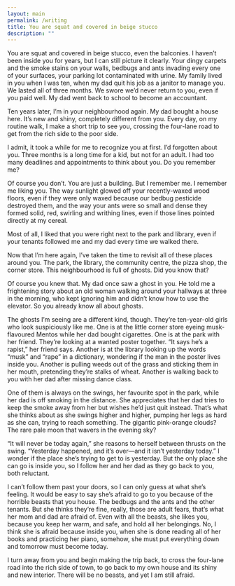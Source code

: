```yaml
---
layout: main
permalink: /writing
title: You are squat and covered in beige stucco
description: ""
---
```

You are squat and covered in beige stucco, even the balconies. I haven’t been inside you for years, but I can still picture it clearly. Your dingy carpets and the smoke stains on your walls, bedbugs and ants invading every one of your surfaces, your parking lot contaminated with urine. My family lived in you when I was ten, when my dad quit his job as a janitor to manage you. We lasted all of three months. We swore we’d never return to you, even if you paid well. My dad went back to school to become an accountant.

Ten years later, I’m in your neighbourhood again. My dad bought a house here. It’s new and shiny, completely different from you. Every day, on my routine walk, I make a short trip to see you, crossing the four-lane road to get from the rich side to the poor side.

I admit, it took a while for me to recognize you at first. I’d forgotten about you. Three months is a long time for a kid, but not for an adult. I had too many deadlines and appointments to think about you. Do you remember me? 

Of course you don’t. You are just a building. But I remember me. I remember me liking you. The way sunlight glowed off your recently-waxed wood floors, even if they were only waxed because our bedbug pesticide destroyed them, and the way your ants were so small and dense they formed solid, red, swirling and writhing lines, even if those lines pointed directly at my cereal.

Most of all, I liked that you were right next to the park and library, even if your tenants followed me and my dad every time we walked there. 

Now that I’m here again, I’ve taken the time to revisit all of these places around you. The park, the library, the community centre, the pizza shop, the corner store. This neighbourhood is full of ghosts. Did you know that?

Of course you knew that. My dad once saw a ghost in you. He told me a frightening story about an old woman walking around your hallways at three in the morning, who kept ignoring him and didn’t know how to use the elevator. So you already know all about ghosts.

The ghosts I’m seeing are a different kind, though. They’re ten-year-old girls who look suspiciously like me. One is at the little corner store eyeing musk-flavoured Mentos while her dad bought cigarettes. One is at the park with her friend. They’re looking at a wanted poster together. “It says he’s a rapist,” her friend says. Another is at the library looking up the words “musk” and “rape” in a dictionary, wondering if the man in the poster lives inside you. Another is pulling weeds out of the grass and sticking them in her mouth, pretending they’re stalks of wheat. Another is walking back to you with her dad after missing dance class.

One of them is always on the swings, her favourite spot in the park, while her dad is off smoking in the distance. She appreciates that her dad tries to keep the smoke away from her but wishes he’d just quit instead. That’s what she thinks about as she swings higher and higher, pumping her legs as hard as she can, trying to reach something. The gigantic pink-orange clouds? The rare pale moon that wavers in the evening sky? 

“It will never be today again,” she reasons to herself between thrusts on the swing. “Yesterday happened, and it’s over—and it isn’t yesterday today.” I wonder if the place she’s trying to get to is yesterday. But the only place she can go is inside you, so I follow her and her dad as they go back to you, both reluctant.

I can’t follow them past your doors, so I can only guess at what she’s feeling. It would be easy to say she’s afraid to go to you because of the horrible beasts that you house. The bedbugs and the ants and the other tenants. But she thinks they’re fine, really, those are adult fears, that’s what her mom and dad are afraid of. Even with all the beasts, she likes you, because you keep her warm, and safe, and hold all her belongings. No, I think she is afraid because inside you, when she is done reading all of her books and practicing her piano, somehow, she must put everything down and tomorrow must become today.

I turn away from you and begin making the trip back, to cross the four-lane road into the rich side of town, to go back to my own house and its shiny and new interior. There will be no beasts, and yet I am still afraid.

